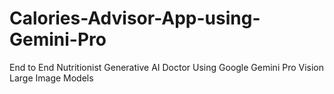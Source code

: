 # Calories-Advisor-App-using-Gemini-Pro
End to End Nutritionist Generative AI Doctor Using Google Gemini Pro Vision Large Image Models
